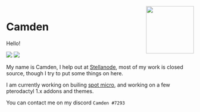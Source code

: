 <img align="right" src="https://cdn.discordapp.com/attachments/826625025339424778/829356495249473566/cat-circle.png" width="128">

# Camden
Hello!

![](https://img.shields.io/badge/OS-Linux-informational?style=flat&logo=linux&logoColor=white&color=2bbc8a)
![](https://img.shields.io/badge/Editor-Visual_Studio_Code-informational?style=flat&logo=visual-studio-code&logoColor=white&color=2bbc8a)

My name is Camden, I help out at [Stellanode](https://discord.gg/gyEFdG4eAB), most of my work is closed source, though I try to put some things on here. 

I am currently working on builing [spot micro](https://github.com/mike4192/spotMicro), and working on a few pterodactyl 1.x addons and themes. 

You can contact me on my discord `Camden #7293`

